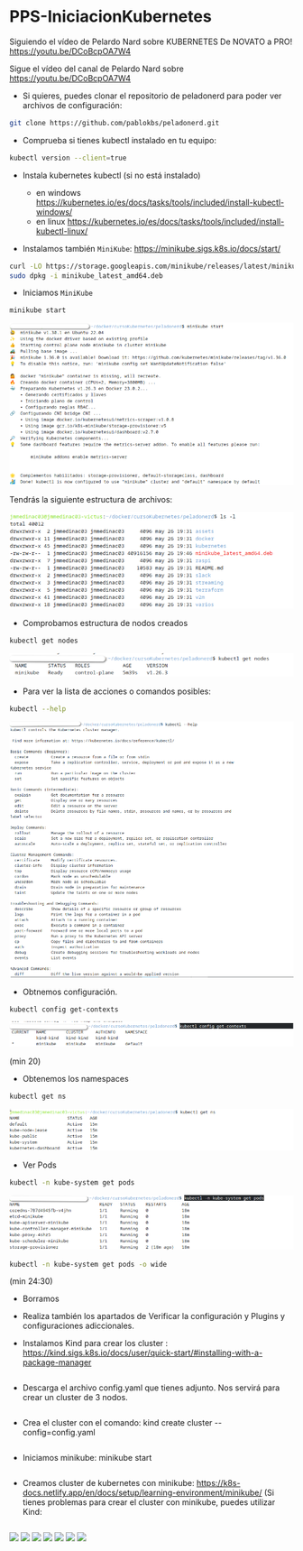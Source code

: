 # PPS-IniciacionKubernetes
Siguiendo el vídeo de Pelardo Nard sobre KUBERNETES De NOVATO a PRO!   https://youtu.be/DCoBcpOA7W4


Sigue el vídeo del canal de Pelardo Nard sobre <https://youtu.be/DCoBcpOA7W4>

- Si quieres, puedes clonar el repositorio de peladonerd para poder ver archivos de configuración: 

```bash
git clone https://github.com/pablokbs/peladonerd.git
``` 
- Comprueba si tienes kubectl instalado en tu equipo:

```bash
kubectl version --client=true
``` 

- Instala kubernetes kubectl (si no está instalado)

	- en windows 
		<https://kubernetes.io/es/docs/tasks/tools/included/install-kubectl-windows/>
	- en linux <https://kubernetes.io/es/docs/tasks/tools/included/install-kubectl-linux/> 

- Instalamos también `MiniKube`:
<https://minikube.sigs.k8s.io/docs/start/>

```bash
curl -LO https://storage.googleapis.com/minikube/releases/latest/minikube_latest_amd64.deb
sudo dpkg -i minikube_latest_amd64.deb
``` 

- Iniciamos `MiniKube`
```bash
minikube start
``` 
![](images/image1.png)

 Tendrás la siguiente estructura de archivos:

![](images/image2.png)

- Comprobamos estructura de nodos creados

```bash
kubectl get nodes
``` 
![](images/image3.png)

- Para ver la lista de acciones o comandos posibles:

```bash
kubectl --help
``` 

![](images/image5.png)

- Obtnemos configuración.
```bash
kubectl config get-contexts 
``` 

![](images/image4.png)

(min 20)

- Obtenemos los namespaces

```bash
kubectl get ns
``` 
![](images/image6.png)

- Ver Pods

```bash
kubectl -n kube-system get pods
``` 
![](images/image7.png)
```bash
kubectl -n kube-system get pods -o wide
``` 

(min 24:30)
- Borramos 
- Realiza también los apartados de Verificar la configuración y Plugins y configuraciones adiccionales.

- Instalamos Kind para crear los cluster :   https://kind.sigs.k8s.io/docs/user/quick-start/#installing-with-a-package-manager



```bash

``` 
- Descarga el archivo config.yaml que tienes adjunto. Nos servirá para crear un cluster de 3 nodos.


```bash

``` 

- Crea el cluster con el comando: kind create cluster --config=config.yaml

```bash

``` 

- Iniciamos minikube: minikube start

```bash

``` 
- Creamos cluster de kubernetes con minikube: https://k8s-docs.netlify.app/en/docs/setup/learning-environment/minikube/ (Si tienes problemas para crear el cluster con minikube, puedes utilizar Kind:

```bash

``` 
![](images/image.png)
![](images/image.png)
![](images/image.png)
![](images/image.png)
![](images/image.png)
![](images/image.png)
![](images/image.png)
